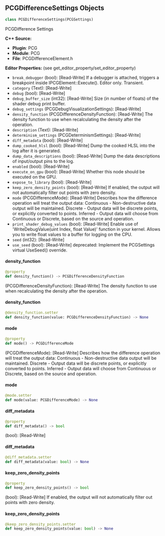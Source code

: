 ## PCGDifferenceSettings Objects

```python
class PCGDifferenceSettings(PCGSettings)
```

PCGDifference Settings

**C++ Source:**

- **Plugin**: PCG
- **Module**: PCG
- **File**: PCGDifferenceElement.h

**Editor Properties:** (see get_editor_property/set_editor_property)

- ``break_debugger`` (bool):  [Read-Write] If a debugger is attached, triggers a breakpoint inside IPCGElement::Execute(). Editor only. Transient.
- ``category`` (Text):  [Read-Write]
- ``debug`` (bool):  [Read-Write]
- ``debug_buffer_size`` (int32):  [Read-Write] Size (in number of floats) of the shader debug print buffer.
- ``debug_settings`` (PCGDebugVisualizationSettings):  [Read-Write]
- ``density_function`` (PCGDifferenceDensityFunction):  [Read-Write] The density function to use when recalculating the density after the operation.
- ``description`` (Text):  [Read-Write]
- ``determinism_settings`` (PCGDeterminismSettings):  [Read-Write]
- ``diff_metadata`` (bool):  [Read-Write]
- ``dump_cooked_hlsl`` (bool):  [Read-Write] Dump the cooked HLSL into the log after it is generated.
- ``dump_data_descriptions`` (bool):  [Read-Write] Dump the data descriptions of input/output pins to the log.
- ``enabled`` (bool):  [Read-Write]
- ``execute_on_gpu`` (bool):  [Read-Write] Whether this node should be executed on the GPU.
- ``expose_to_library`` (bool):  [Read-Write]
- ``keep_zero_density_points`` (bool):  [Read-Write] If enabled, the output will not automatically filter out points with zero density.
- ``mode`` (PCGDifferenceMode):  [Read-Write] Describes how the difference operation will treat the output data:
  Continuous - Non-destructive data output will be maintained.
  Discrete - Output data will be discrete points, or explicitly converted to points.
  Inferred - Output data will choose from Continuous or Discrete, based on the source and operation.
- ``print_shader_debug_values`` (bool):  [Read-Write] Enable use of 'WriteDebugValue(uint Index, float Value)' function in your kernel. Allows you to write float values to a buffer for logging on the CPU.
- ``seed`` (int32):  [Read-Write]
- ``use_seed`` (bool):  [Read-Write]
  deprecated: Implement the PCGSettings virtual UseSeed() override.

<a id="unreal.PCGDifferenceSettings.density_function"></a>

#### density_function

```python
@property
def density_function() -> PCGDifferenceDensityFunction
```

(PCGDifferenceDensityFunction):  [Read-Write] The density function to use when recalculating the density after the operation.

<a id="unreal.PCGDifferenceSettings.density_function"></a>

#### density_function

```python
@density_function.setter
def density_function(value: PCGDifferenceDensityFunction) -> None
```

<a id="unreal.PCGDifferenceSettings.mode"></a>

#### mode

```python
@property
def mode() -> PCGDifferenceMode
```

(PCGDifferenceMode):  [Read-Write] Describes how the difference operation will treat the output data:
Continuous - Non-destructive data output will be maintained.
Discrete - Output data will be discrete points, or explicitly converted to points.
Inferred - Output data will choose from Continuous or Discrete, based on the source and operation.

<a id="unreal.PCGDifferenceSettings.mode"></a>

#### mode

```python
@mode.setter
def mode(value: PCGDifferenceMode) -> None
```

<a id="unreal.PCGDifferenceSettings.diff_metadata"></a>

#### diff_metadata

```python
@property
def diff_metadata() -> bool
```

(bool):  [Read-Write]

<a id="unreal.PCGDifferenceSettings.diff_metadata"></a>

#### diff_metadata

```python
@diff_metadata.setter
def diff_metadata(value: bool) -> None
```

<a id="unreal.PCGDifferenceSettings.keep_zero_density_points"></a>

#### keep_zero_density_points

```python
@property
def keep_zero_density_points() -> bool
```

(bool):  [Read-Write] If enabled, the output will not automatically filter out points with zero density.

<a id="unreal.PCGDifferenceSettings.keep_zero_density_points"></a>

#### keep_zero_density_points

```python
@keep_zero_density_points.setter
def keep_zero_density_points(value: bool) -> None
```

<a id="unreal.PCGBlueprintElement"></a>